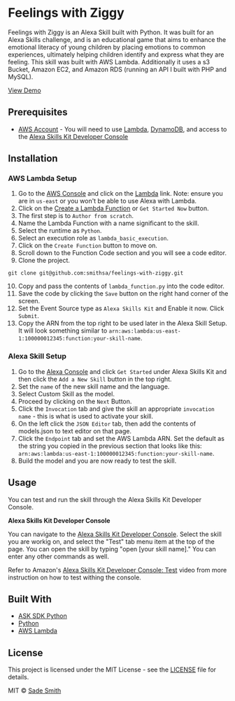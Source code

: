 # Feelings with Ziggy
Feelings with Ziggy is an Alexa Skill built with Python. It was built for an Alexa Skills challenge, and is an educational game that aims to enhance the emotional literacy of young children by placing emotions to common experiences, ultimately helping children identify and express what they are feeling. This skill was built with AWS Lambda. Additionally it uses a s3 Bucket, Amazon EC2, and Amazon RDS (running an API I built with PHP and MySQL).

[View Demo](https://youtu.be/G2bXDq3MGb4)

## Prerequisites
*  [AWS Account](https://aws.amazon.com/getting-started/) - You will need to use [Lambda](https://aws.amazon.com/lambda/), [DynamoDB](https://aws.amazon.com/dynamodb/), and access to the [Alexa Skills Kit Developer Console](https://developer.amazon.com/alexa/console/ask)

## Installation

### AWS Lambda Setup
1. Go to the [AWS Console](https://console.aws.amazon.com/console/home) and click on the [Lambda](https://console.aws.amazon.com/lambda/home) link. Note: ensure you are in `us-east` or you won't be able to use Alexa with Lambda.
2. Click on the [Create a Lambda Function](https://console.aws.amazon.com/lambda/home?region=us-east-1#create) or `Get Started Now` button.
3. The first step is to `Author from scratch`.
4. Name the Lambda Function with a name significant to the skill.
5. Select the runtime as `Python`.
6. Select an execution role as `lambda_basic_execution`.
7. Click on the `Create Function` button to move on. 
8. Scroll down to the Function Code section and you will see a code editor.
9. Clone the project. 
```
git clone git@github.com:smithsa/feelings-with-ziggy.git
```

10. Copy and pass the contents of `lambda_function.py` into the code editor.
11. Save the code by clicking the `Save` button on the right hand corner of the screen.
12. Set the Event Source type as `Alexa Skills Kit` and Enable it now. Click `Submit`.
13. Copy the ARN from the top right to be used later in the Alexa Skill Setup. It will look something similar to `arn:aws:lambda:us-east-1:100000012345:function:your-skill-name`.

### Alexa Skill Setup
1. Go to the [Alexa Console](https://developer.amazon.com/edw/home.html) and click `Get Started` under Alexa Skills Kit and then click the `Add a New Skill` button in the top right.
2. Set the `name` of the new skill name and the language.
3. Select Custom Skill as the model.
4. Proceed by clicking on the `Next` Button.
5. Click the `Invocation` tab and give the skill an appropriate `invocation name` - this is what is used to activate your skill.
6. On the left click the `JSON Editor` tab, then add the contents of models.json to text editor on that page.
7. Click the `Endpoint` tab and set the AWS Lambda ARN. Set the default as the string you copied in the previous section that looks like this: `arn:aws:lambda:us-east-1:100000012345:function:your-skill-name`.
8. Build the model and you are now ready to test the skill.


## Usage

You can test and run the skill through the Alexa Skills Kit Developer Console.

**Alexa Skills Kit Developer Console**

You can navigate to the [Alexa Skills Kit Developer Console](https://developer.amazon.com/alexa/console/ask). Select the skill you are workig on, and select the "Test" tab menu item at the top of the page. You can open the skill by typing "open [your skill name]." You can enter any other commands as well.

Refer to Amazon's [Alexa Skills Kit Developer Console: Test](https://www.youtube.com/watch?v=lYImJ2H__BY) video from more instruction on how to test withing the console.

## Built With
*  [ASK SDK Python](https://github.com/alexa/alexa-skills-kit-sdk-for-python)
*  [Python](https://www.python.org/)
*  [AWS Lambda](https://aws.amazon.com/lambda/)

## License
This project is licensed under the MIT License - see the [LICENSE](LICENSE) file for details.

MIT © [Sade Smith](https://sadesmith.com)

